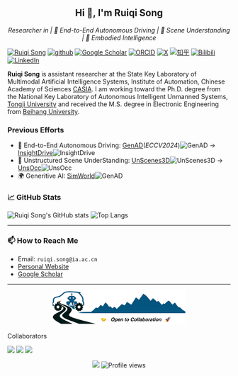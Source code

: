 
<h2 align="center">Hi 👋, I'm Ruiqi Song</h2>
<p align="center">
  <em>Researcher in | 🚙 End-to-End Autonomous Driving | 🔭 Scene Understanding | 🤖️ Embodied Intelligence</em>
</p>

<p> 
<a href="https://ruiqi-song.github.io"><img src="https://img.shields.io/badge/Ruiqi%20Song-Homepage-red?style=flat-square" height="25px" alt="Ruiqi Song"></a>
<a href="https://github.com/ruiqi-song"><img src="https://img.shields.io/badge/github-%23121011.svg?style=flat-square&logo=github&logoColor=white" height="25px" alt="github"></a>
<a href="https://scholar.google.com/citations?user=hMSOTPoAAAAJ&hl=en"><img src="https://img.shields.io/badge/Google%20Scholar-4285F4?style=flat-square&logo=google-scholar&logoColor=white" height="25px" alt="Google Scholar"></a>
<a href="https://orcid.org/my-orcid?orcid=0000-0003-2261-3724"><img src="https://img.shields.io/badge/ORCID-16A085.svg?style=flat-square&logo=orcid&logoColor=white" height="25px" alt="ORCID"></a>
<a href="https://twitter.com/ruiqi_song_cas"><img src="https://img.shields.io/badge/X-%23000000.svg?style=flat-square&logo=X&logoColor=white" height="25px" alt="X"></a>
<a href="https://www.zhihu.com/people/cherish-11-70/collections"><img src="https://img.shields.io/badge/知乎-0079FF.svg?style=flat-square&logo=zhihu&logoColor=white" height="25px" alt="知乎"></a>
<a href="https://space.bilibili.com/484508622"><img src="https://img.shields.io/badge/Bilibili-FF69B4.svg?style=flat-square&logo=bilibili&logoColor=white" height="25px" alt="Bilibili"></a>
<a href="https://www.linkedin.com/in/%E7%91%9E%E7%90%A6-%E5%AE%8B-528698300/"><img src="https://img.shields.io/badge/linkedin-006CAC.svg?&style=flat-square&logo=linkedin&logoColor=white" height="25px" alt="LinkedIn"></a>
</p> 

**Ruiqi Song** is assistant researcher at the State Key Laboratory of Multimodal Artificial Intelligence Systems, Institute of Automation, Chinese Academy of Sciences [CASIA](http://www.ia.cas.cn/). I am working toward the Ph.D. degree from the National Key Laboratory of Autonomous Intelligent Unmanned Systems, [Tongji University](https://skl-ais.tongji.edu.cn/) and received the M.S. degree in Electronic Engineering from [Beihang University](https://www.buaa.edu.cn/index.htm).

### Previous Efforts

- 🚙 End-to-End Autonomous Driving: [GenAD](https://github.com/wzzheng/GenAD)(*ECCV2024*)![GenAD](https://img.shields.io/github/stars/wzzheng/GenAD) -> [InsightDrive](https://github.com/songruiqi/InsightDrive)![InsightDrive](https://img.shields.io/github/stars/ruiqi-song/InsightDrive)
- 🔭 Unstructured Scene UnderStanding: [UnScenes3D](https://github.com/ruiqi-song/UnScenes3D)![UnScenes3D](https://img.shields.io/github/stars/ruiqi-song/UnScenes3D) -> [UnsOcc](https://github.com/ruiqi-song/UnsOcc)![UnsOcc](https://img.shields.io/github/stars/ruiqi-song/UnsOcc)
- 🌍 Generitive AI: [SimWorld](https://github.com/Li-Zn-H/SimWorld)![GenAD](https://img.shields.io/github/stars/Li-Zn-H/SimWorld)

### 📈 GitHub Stats

![Ruiqi Song's GitHub stats](https://github-readme-stats.vercel.app/api?username=ruiqi-song&show_icons=true&theme=default&hide=contribs,prs&count_private=true&include_all_commits=true&show_owner=true)
![Top Langs](https://github-readme-stats.vercel.app/api/top-langs/?username=ruiqi-song&layout=compact&langs_count=10&cache_seconds=60)

---

### 📫 How to Reach Me
- Email: `ruiqi.song@ia.ac.cn` 
- [Personal Website](https://scholar.google.com/citations?user=hMSOTPoAAAAJ&hl=en)
- [Google Scholar](https://scholar.google.com/citations?user=hMSOTPoAAAAJ&hl=en)

---

<p align="center">
  <img src="https://raw.githubusercontent.com/ruiqi-song/ruiqi-song/main/assets/homepage.png" alt="Futures" width="300" title="Futures"/>
</p>

Collaborators
<p align="left">
  <a href="https://www.ia.cas.cn/"><img src="https://img.shields.io/badge/CASIA-blue?style=flat-square&logo=government&logoColor=white" height="25px"/></a>
  <a href="https://www.tongji.edu.cn/"><img src="https://img.shields.io/badge/Tongji%20University-005eff?style=flat-square&logo=academia&logoColor=white" height="25px"/></a>
  <a href="http://www.waytous.com/en/"><img src="https://img.shields.io/badge/Waytous-ff9800?style=flat-square&logo=briefcase&logoColor=white" height="25px"/></a>
</p>

<p align="center">
  <img src="https://img.shields.io/badge/Towards_End_→_to_→_End_Autonomous_Driving_|_Scene_Understanding_|_Embodied_Intelligence_|_Generative_AI-303030?style=flat-square&logo=semantic-release&logoColor=white&labelColor=purple" />
  <img src="https://komarev.com/ghpvc/?username=ruiqi-song&label=Profile%20views&color=0e75b6&style=flat" alt="Profile views" />
</p>



